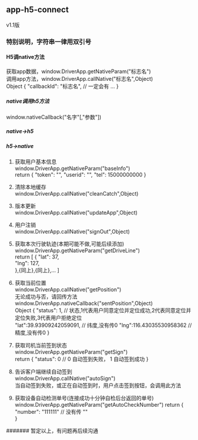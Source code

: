 ## app-h5-connect 	
v1.1版 	

### 特别说明，字符串一律用双引号 	

#### H5调native方法 	
获取app数据，window.DriverApp.getNativeParam("标志名") 	
调用app方法，window.DriverApp.callNative("标志名",Object) 	
Object {
    "callbackId": "标志名",     // 一定会有
    ...
} 

##### native调用h5方法 	
window.nativeCallback("名字"[,"参数"]) 	

##### native->h5 	
 	

##### h5->native 	
1. 获取用户基本信息     
window.DriverApp.getNativeParam("baseInfo")     
return {
    "token": "",
    "userid": "",
    "tel": 15000000000
}   

1. 清除本地缓存 	
window.DriverApp.callNative("cleanCatch",Object) 	

1. 版本更新 	
window.DriverApp.callNative("updateApp",Object) 	
		
1. 用户注销     
window.DriverApp.callNative("signOut",Object)

1. 获取本次行驶轨迹(本期可能不做,可能后续添加) 	
window.DriverApp.getNativeParam("getDriveLine") 	
return [
	{
		"lat": 37, 	
		"lng": 127, 	
	},{同上},{同上},...
] 	

1. 获取当前位置 	
window.DriverApp.callNative("getPosition") 	
无论成功与否，请回传方法 	
window.DriverApp.nativeCallback("sentPosition",Object) 	
Object {
	"status": 1,    // 状态,1代表用户同意定位并定位成功,2代表同意定位并定位失败,3代表用户拒绝定位   
    "lat":39.93909242059091,  // 纬度,没有传0
    "lng":116.43035530958362 // 精度,没有传0 
} 	

1. 获取司机当前签到状态   
window.DriverApp.getNativeParam("getSign")  
return {
    "status": 0 // 0 自动签到失败， 1 自动签到成功
}   

1. 告诉客户端继续自动签到  
window.DriverApp.callNative("autoSign")     
当自动签到失败，或正在自动签到时，用户点击签到按钮，会调用此方法    

1. 获取设备自动检测单号(连接成功十分钟自检后台返回的单号)   
window.DriverApp.getNativeParam("getAutoCheckNumber") 
return {
    "number": "111111" // 没有传 ""  
}   

####### 暂定以上，有问题再后续沟通 	